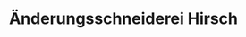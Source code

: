 ---
title: "Änderungsschneiderei Hirsch"
url: /melsungen/aenderungsschneiderei-hirsch/
shop: Schneiderei
---